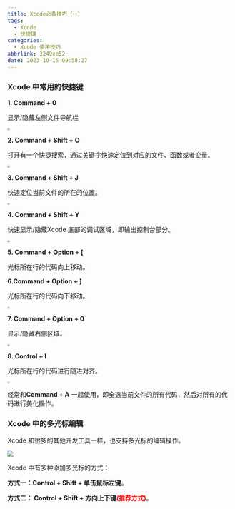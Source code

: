 ```yaml
---
title: Xcode必备技巧（一）
tags:
  - Xcode
  - 快捷键
categories:
  - Xcode 使用技巧
abbrlink: 3249ee52
date: 2023-10-15 09:58:27
---
```




### Xcode 中常用的快捷键

**1. Command + 0**

显示/隐藏左侧文件导航栏

<img src="https://swift-blogs.oss-cn-shanghai.aliyuncs.com/202310151015899.gif" style="zoom: 30%"/>

**2. Command + Shift + O** 

<!--more-->

打开有一个快捷搜索，通过关键字快速定位到对应的文件、函数或者变量。

<img src="https://swift-blogs.oss-cn-shanghai.aliyuncs.com/202310151044891.gif" style="zoom:30%"/>

**3. Command + Shift + J**

快速定位当前文件的所在的位置。

<img src="https://swift-blogs.oss-cn-shanghai.aliyuncs.com/202310151047955.gif" style="zoom:30%"/>

**4. Command + Shift + Y** 

快速显示/隐藏Xcode 底部的调试区域，即输出控制台部分。

<img src="https://swift-blogs.oss-cn-shanghai.aliyuncs.com/202310151048412.gif" style="zoom:30%"/>

**5. Command + Option + [**

光标所在行的代码向上移动。

**6.Command + Option + ]**

光标所在行的代码向下移动。

<img src="https://swift-blogs.oss-cn-shanghai.aliyuncs.com/202310151050647.gif" style="zoom:30%"/>



**7. Command + Option + 0** 

显示/隐藏右侧区域。

<img src="https://swift-blogs.oss-cn-shanghai.aliyuncs.com/202310151058674.gif" style="zoom:30%"/>

**8. Control + I**

光标所在行的代码进行随进对齐。

<img src="https://swift-blogs.oss-cn-shanghai.aliyuncs.com/202310151101493.gif" style="zoom:30%"/>

经常和**Command + A** 一起使用，即全选当前文件的所有代码，然后对所有的代码进行美化操作。



### Xcode 中的多光标编辑

Xcode 和很多的其他开发工具一样，也支持多光标的编辑操作。

<img src="https://swift-blogs.oss-cn-shanghai.aliyuncs.com/202310151108330.gif" style="zoom:80%"/>

Xcode 中有多种添加多光标的方式：

**方式一：Control + Shift + 单击鼠标左键**。

**方式二： Control + Shift + 方向上下键<span style="color:red">(推荐方式)</span>**。

